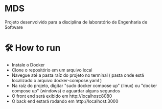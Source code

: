 # MDS

Projeto desenvolvido para a disciplina de laboratório de Engenharia de Software

# 🛠️ How to run

* Instale o Docker
* Clone o repositório em um arquivo local
* Navegue até a pasta raíz do projeto no terminal ( pasta onde está localizado o arquivo docker-compose.yaml )
* Na raíz do projeto, digitar "sudo docker compose up" (linux) ou "docker compose up" (windows) e aguardar alguns segundos
* O front end será exibido em http://localhost:8080
* O back end estará rodando em http://localhost:3000
